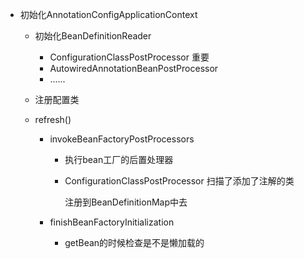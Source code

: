 - 初始化AnnotationConfigApplicationContext

  - 初始化BeanDefinitionReader

    - ConfigurationClassPostProcessor 重要
    - AutowiredAnnotationBeanPostProcessor 
    - ......

  - 注册配置类

  - refresh()

    - invokeBeanFactoryPostProcessors

      - 执行bean工厂的后置处理器

      - ConfigurationClassPostProcessor 扫描了添加了注解的类

        注册到BeanDefinitionMap中去

    - finishBeanFactoryInitialization

      - getBean的时候检查是不是懒加载的